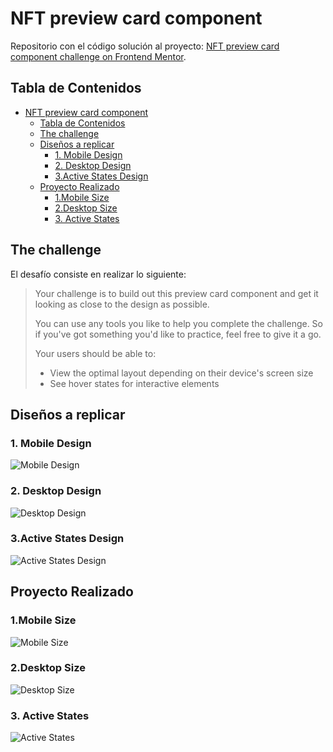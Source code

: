 # NFT preview card component

Repositorio con el código solución al proyecto: [NFT preview card component challenge on Frontend Mentor](https://www.frontendmentor.io/challenges/nft-preview-card-component-SbdUL_w0U).

## Tabla de Contenidos

- [NFT preview card component](#nft-preview-card-component)
  - [Tabla de Contenidos](#tabla-de-contenidos)
  - [The challenge](#the-challenge)
  - [Diseños a replicar](#diseños-a-replicar)
    - [1. Mobile Design](#1-mobile-design)
    - [2. Desktop Design](#2-desktop-design)
    - [3.Active States Design](#3active-states-design)
  - [Proyecto Realizado](#proyecto-realizado)
    - [1.Mobile Size](#1mobile-size)
    - [2.Desktop Size](#2desktop-size)
    - [3. Active States](#3-active-states)

## The challenge

El desafío consiste en realizar lo siguiente:

> Your challenge is to build out this preview card component and get it looking as close to the design as possible.
>
> You can use any tools you like to help you complete the challenge. So if you've got something you'd like to practice, feel free to give it a go.
>
> Your users should be able to:
>
> - View the optimal layout depending on their device's screen size
> - See hover states for interactive elements

## Diseños a replicar

### 1. Mobile Design

![Mobile Design](./screenshots/mobile-design.jpg)

### 2. Desktop Design

![Desktop Design](./screenshots/desktop-design.jpg)

### 3.Active States Design

![Active States Design](./screenshots/active-states.jpg)

## Proyecto Realizado

### 1.Mobile Size

![Mobile Size](./screenshots/mobile_waldo.webp)

### 2.Desktop Size

![Desktop Size](./screenshots/desktop_waldo.webp)

### 3. Active States

![Active States](./screenshots/active_waldo.webp)
